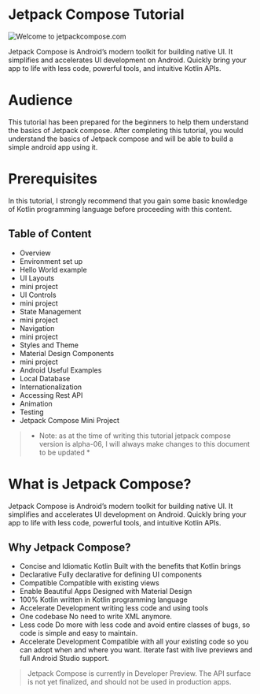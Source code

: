 # Jetpack Compose Tutorial

![Welcome to jetpackcompose.com](https://miro.medium.com/max/1400/1*2v6zotc8p-bt9oX2mI0vkQ.png)

Jetpack Compose is Android’s modern toolkit for building native UI. It simplifies and accelerates UI development on Android. Quickly bring your app to life with less code, powerful tools, and intuitive Kotlin APIs.
# Audience
This tutorial has been prepared for the beginners to help them understand the basics of Jetpack compose. After completing this tutorial, you would understand the basics of Jetpack compose and will be able to build a simple android app using it.
# Prerequisites
In this tutorial, I strongly recommend that you gain some basic knowledge of Kotlin programming language before proceeding with this content.
## Table of Content
- Overview
- Environment set up
- Hello World example
- UI Layouts
- mini project
- UI Controls
- mini project
- State Management
- mini project
- Navigation
- mini project
- Styles and Theme
- Material Design Components
- mini project
- Android Useful Examples
- Local Database
- Internationalization
- Accessing Rest API
- Animation
- Testing
- Jetpack Compose Mini Project
> * Note: as at the time of writing this tutorial jetpack compose version is alpha-06, I will always make changes to this document to be updated * 

# What is Jetpack Compose?
Jetpack Compose is Android’s modern toolkit for building native UI. It simplifies and accelerates UI development on Android. Quickly bring your app to life with less code, powerful tools, and intuitive Kotlin APIs.
## Why Jetpack Compose?
*  Concise and Idiomatic Kotlin
    Built with the benefits that Kotlin brings
* Declarative
   Fully declarative for defining UI components
* Compatible
   Compatible with existing views
* Enable Beautiful Apps
   Designed with Material Design
* 100% Kotlin
   written in Kotlin programming language
* Accelerate Development
   writing less code and using tools
* One codebase
   No need to write XML anymore.
* Less code
   Do more with less code and avoid entire classes of bugs, so code is simple and easy to maintain.
* Accelerate Development
   Compatible with all your existing code so you can adopt when and where you want. Iterate fast with live previews and full Android Studio support.
> Jetpack Compose is currently in Developer Preview. The API surface is not yet finalized, and should not be used in production apps.

